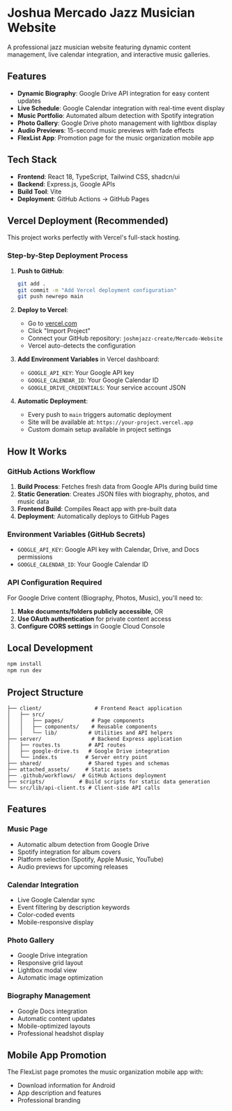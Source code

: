 # Joshua Mercado Jazz Musician Website

A professional jazz musician website featuring dynamic content management, live calendar integration, and interactive music galleries.

## Features

- **Dynamic Biography**: Google Drive API integration for easy content updates
- **Live Schedule**: Google Calendar integration with real-time event display
- **Music Portfolio**: Automated album detection with Spotify integration
- **Photo Gallery**: Google Drive photo management with lightbox display
- **Audio Previews**: 15-second music previews with fade effects
- **FlexList App**: Promotion page for the music organization mobile app

## Tech Stack

- **Frontend**: React 18, TypeScript, Tailwind CSS, shadcn/ui
- **Backend**: Express.js, Google APIs
- **Build Tool**: Vite
- **Deployment**: GitHub Actions → GitHub Pages

## Vercel Deployment (Recommended)

This project works perfectly with Vercel's full-stack hosting.

### Step-by-Step Deployment Process

1. **Push to GitHub**:
   ```bash
   git add .
   git commit -m "Add Vercel deployment configuration"
   git push newrepo main
   ```

2. **Deploy to Vercel**:
   - Go to [vercel.com](https://vercel.com)
   - Click "Import Project" 
   - Connect your GitHub repository: `joshmjazz-create/Mercado-Website`
   - Vercel auto-detects the configuration

3. **Add Environment Variables** in Vercel dashboard:
   - `GOOGLE_API_KEY`: Your Google API key
   - `GOOGLE_CALENDAR_ID`: Your Google Calendar ID  
   - `GOOGLE_DRIVE_CREDENTIALS`: Your service account JSON

4. **Automatic Deployment**:
   - Every push to `main` triggers automatic deployment
   - Site will be available at: `https://your-project.vercel.app`
   - Custom domain setup available in project settings

## How It Works

### GitHub Actions Workflow
1. **Build Process**: Fetches fresh data from Google APIs during build time
2. **Static Generation**: Creates JSON files with biography, photos, and music data
3. **Frontend Build**: Compiles React app with pre-built data
4. **Deployment**: Automatically deploys to GitHub Pages

### Environment Variables (GitHub Secrets)
- `GOOGLE_API_KEY`: Google API key with Calendar, Drive, and Docs permissions
- `GOOGLE_CALENDAR_ID`: Your Google Calendar ID

### API Configuration Required
For Google Drive content (Biography, Photos, Music), you'll need to:
1. **Make documents/folders publicly accessible**, OR
2. **Use OAuth authentication** for private content access
3. **Configure CORS settings** in Google Cloud Console

## Local Development

```bash
npm install
npm run dev
```

## Project Structure

```
├── client/                 # Frontend React application
│   ├── src/
│   │   ├── pages/         # Page components
│   │   ├── components/    # Reusable components
│   │   └── lib/          # Utilities and API helpers
├── server/                # Backend Express application
│   ├── routes.ts         # API routes
│   ├── google-drive.ts   # Google Drive integration
│   └── index.ts         # Server entry point
├── shared/               # Shared types and schemas
├── attached_assets/     # Static assets
├── .github/workflows/  # GitHub Actions deployment
├── scripts/           # Build scripts for static data generation
└── src/lib/api-client.ts # Client-side API calls
```

## Features

### Music Page
- Automatic album detection from Google Drive
- Spotify integration for album covers
- Platform selection (Spotify, Apple Music, YouTube)
- Audio previews for upcoming releases

### Calendar Integration
- Live Google Calendar sync
- Event filtering by description keywords
- Color-coded events
- Mobile-responsive display

### Photo Gallery
- Google Drive integration
- Responsive grid layout
- Lightbox modal view
- Automatic image optimization

### Biography Management
- Google Docs integration
- Automatic content updates
- Mobile-optimized layouts
- Professional headshot display

## Mobile App Promotion

The FlexList page promotes the music organization mobile app with:
- Download information for Android
- App description and features
- Professional branding